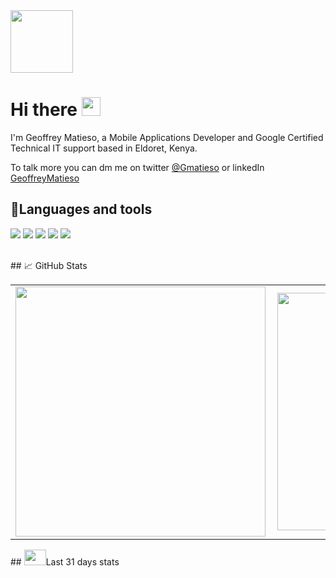 <img src="https://github.com/JoelKanyi/JoelKanyi/blob/master/Digital__Design_110-512.png" width="100"/>

# Hi there <img src="https://raw.githubusercontent.com/MartinHeinz/MartinHeinz/master/wave.gif" width="30px"> 
I'm Geoffrey Matieso, a Mobile Applications Developer  and Google Certified Technical IT support based in  Eldoret, Kenya.

<p>To talk more you can dm me on twitter <a href=https://twitter.com/Gmatieso>@Gmatieso</a> or linkedIn <a href=https://www.linkedin.com/in/geoffreymatieso/>GeoffreyMatieso</a></p>

## 🔧Languages and tools
![](https://img.shields.io/badge/Code-Kotlin-informational?style=flat&logo=Kotlin&logoColor=white&color=2bbc8a)
![](https://img.shields.io/badge/Code-C-informational?style=flat&logo=C&logoColor=white&color=2bbc8a)
![](https://img.shields.io/badge/Tools-Android-informational?style=flat&logo=Android&logoColor=white&color=2bbc8a)
![](https://img.shields.io/badge/Tools-Git-informational?style=flat&logo=Git&logoColor=white&color=2bbc8a)
![](https://img.shields.io/badge/Tools-Intellij-informational?style=flat&logo=IntellijIDEA&logoColor=white&color=2bbc8a)


<br>
## &#x1f4c8; GitHub Stats
<center>
  <table>
    <tr>
        <td><img width="400px" align="left" src="https://github-readme-stats.vercel.app/api?username=Gmatieso&count_private=true&show_icons=true&theme=dark&layout=compact" /></td>
        <td><img width="380px" align="left" src="https://github-readme-stats.vercel.app/api/top-langs/?username=Gmatieso&hide=html&layout=compact&theme=dark" /></td>      
    </tr>   
  </table>
</center>
## <img src="https://raw.githubusercontent.com/TheDudeThatCode/TheDudeThatCode/master/Assets/Developer.gif" width=35 height=25>Last 31 days stats


